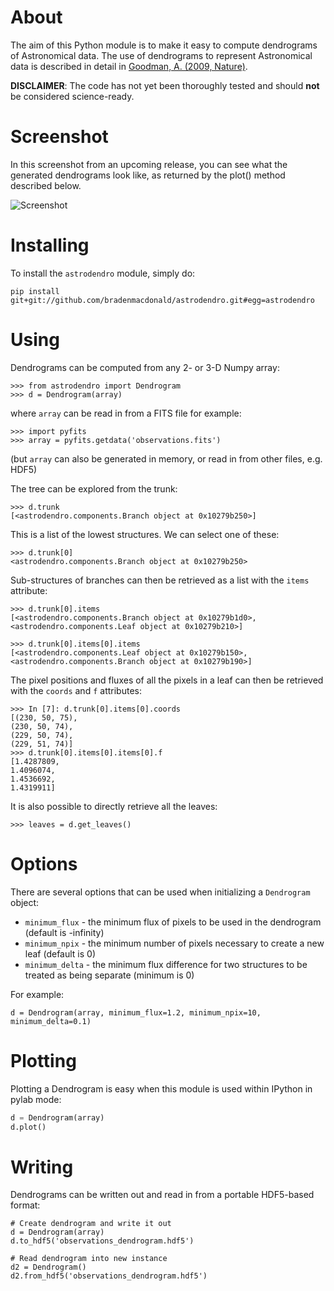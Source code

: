 About
=====

The aim of this Python module is to make it easy to compute dendrograms
of Astronomical data. The use of dendrograms to represent Astronomical
data is described in detail in [Goodman, A. (2009,
Nature)](http://adsabs.harvard.edu/abs/2009Natur.457...63G).

**DISCLAIMER**: The code has not yet been thoroughly tested and should **not** be considered science-ready.

Screenshot
==========

In this screenshot from an upcoming release, you can see what the 
generated dendrograms look like, as returned by the plot() method
described below.

![Screenshot](http://i.imgur.com/UOnMa.png)

Installing
==========

To install the ``astrodendro`` module, simply do:

    pip install git+git://github.com/bradenmacdonald/astrodendro.git#egg=astrodendro

Using
=====

Dendrograms can be computed from any 2- or 3-D Numpy array:

    >>> from astrodendro import Dendrogram
    >>> d = Dendrogram(array)

where ``array`` can be read in from a FITS file for example:

    >>> import pyfits
    >>> array = pyfits.getdata('observations.fits')

(but ``array`` can also be generated in memory, or read in from other
files, e.g. HDF5)

The tree can be explored from the trunk:

    >>> d.trunk
    [<astrodendro.components.Branch object at 0x10279b250>]

This is a list of the lowest structures. We can select one of these:

    >>> d.trunk[0]
    <astrodendro.components.Branch object at 0x10279b250>

Sub-structures of branches can then be retrieved as a list with the ``items`` attribute:

    >>> d.trunk[0].items
    [<astrodendro.components.Branch object at 0x10279b1d0>, <astrodendro.components.Leaf object at 0x10279b210>]

    >>> d.trunk[0].items[0].items
    [<astrodendro.components.Leaf object at 0x10279b150>, <astrodendro.components.Branch object at 0x10279b190>]

The pixel positions and fluxes of all the pixels in a leaf can then be retrieved with the ``coords`` and ``f`` attributes:

    >>> In [7]: d.trunk[0].items[0].coords
    [(230, 50, 75),
    (230, 50, 74),
    (229, 50, 74),
    (229, 51, 74)]
    >>> d.trunk[0].items[0].items[0].f
    [1.4287809,
    1.4096074,
    1.4536692,
    1.4319911]

It is also possible to directly retrieve all the leaves:

    >>> leaves = d.get_leaves()

Options
=======

There are several options that can be used when initializing a
``Dendrogram`` object:

* ``minimum_flux`` - the minimum flux of pixels to be used in the
  dendrogram (default is -infinity)
* ``minimum_npix`` - the minimum number of pixels necessary to create a
  new leaf (default is 0)
* ``minimum_delta`` - the minimum flux difference for two structures to
  be treated as being separate (minimum is 0)

For example:

    d = Dendrogram(array, minimum_flux=1.2, minimum_npix=10, minimum_delta=0.1)
    
Plotting
========

Plotting a Dendrogram is easy when this module is used within IPython
in pylab mode:

```python
d = Dendrogram(array)
d.plot()
```

Writing
=======

Dendrograms can be written out and read in from a portable HDF5-based
format:

    # Create dendrogram and write it out
    d = Dendrogram(array)
    d.to_hdf5('observations_dendrogram.hdf5')

    # Read dendrogram into new instance
    d2 = Dendrogram()
    d2.from_hdf5('observations_dendrogram.hdf5')

